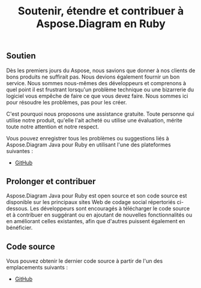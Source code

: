 ﻿---
title: Soutenir, étendre et contribuer à Aspose.Diagram en Ruby
type: docs
weight: 30
url: /fr/java/support-extend-and-contribute-to-aspose-diagram-in-ruby/
---
## **Soutien**
Dès les premiers jours du Aspose, nous savions que donner à nos clients de bons produits ne suffirait pas. Nous devions également fournir un bon service. Nous sommes nous-mêmes des développeurs et comprenons à quel point il est frustrant lorsqu'un problème technique ou une bizarrerie du logiciel vous empêche de faire ce que vous devez faire. Nous sommes ici pour résoudre les problèmes, pas pour les créer.

C'est pourquoi nous proposons une assistance gratuite. Toute personne qui utilise notre produit, qu'elle l'ait acheté ou utilise une évaluation, mérite toute notre attention et notre respect.

Vous pouvez enregistrer tous les problèmes ou suggestions liés à Aspose.Diagram Java pour Ruby en utilisant l'une des plateformes suivantes :

- [GitHub](https://github.com/asposediagram/Aspose.Diagram-for-Java/issues)
## **Prolonger et contribuer**
Aspose.Diagram Java pour Ruby est open source et son code source est disponible sur les principaux sites Web de codage social répertoriés ci-dessous. Les développeurs sont encouragés à télécharger le code source et à contribuer en suggérant ou en ajoutant de nouvelles fonctionnalités ou en améliorant celles existantes, afin que d'autres puissent également en bénéficier.
## **Code source**
Vous pouvez obtenir le dernier code source à partir de l'un des emplacements suivants :

- [GitHub](https://github.com/asposediagram/Aspose.Diagram-for-Java/tree/master/Plugins/Aspose_Diagram_Java_for_Ruby)
